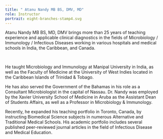 ```yaml
---
title: " Atanu Nandy MB BS, DMV, MD"
role: Instructor
portrait: eight-branches-stamp4.svg
---
```

Atanu Nandy MB BS, MD, DMV brings more than 25 years of teaching experience and applicable clinical diagnostics in the fields of Microbiology / Immunology / Infectious Diseases working in various hospitals and medical schools in India, the Caribbean, and Canada.

​

He taught Microbiology and Immunology at Manipal University in India, as well as the Faculty of Medicine at the University of West Indies located in the Caribbean Islands of Trinidad & Tobago.



​He has also served the Government of the Bahamas in his role as a Consultant Microbiologist in the capital of Nassau. Dr. Nandy was employed by the Xavier University School of Medicine in Aruba as the Assistant Dean of Students Affairs, as well as a Professor in Microbiology & Immunology.



Recently, he expanded his teaching portfolio in Toronto, Canada, by instructing Biomedical Science subjects in numerous Alternative and Traditional Medical Schools. His academic portfolio includes several published peer-reviewed journal articles in the field of Infectious Disease and Medical Education.